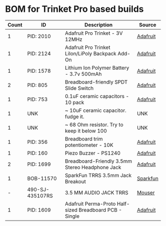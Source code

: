 # BOM for Trinket Pro based builds

Count | ID        | Description                     | Source 
------|-----------|---------------------------------|--------
1     | PID: 2010 | Adafruit Pro Trinket - 3V 12MHz | [Adafruit](https://www.adafruit.com/products/2010)
1     | PID: 2124 | Adafruit Pro Trinket LiIon/LiPoly Backpack Add-On | [Adafruit](https://www.adafruit.com/products/2124)
1     | PID: 1578 | Lithium Ion Polymer Battery - 3.7v 500mAh | [Adafruit](https://www.adafruit.com/products/1578)
2     | PID: 805  | Breadboard-friendly SPDT Slide Switch | [Adafruit](https://www.adafruit.com/products/805)
1     | PID: 753  | 0.1uF ceramic capacitors - 10 pack | [Adafruit](https://www.adafruit.com/products/753)
1     | UNK       | ~ 10uF ceramic capacitor. fudge it. | UNK
1     | UNK       | ~ 68 Ohm resistor. Try to keep it below 100 | UNK
1     | PID: 356  | Breadboard trim potentiometer - 10K | [Adafruit](https://www.adafruit.com/products/356)
1     | PID: 160  | Piezo Buzzer - PS1240 | [Adafruit](https://www.adafruit.com/products/160)
2     | PID: 1699 | Breadboard-Friendly 3.5mm Stereo Headphone Jack | [Adafruit](https://www.adafruit.com/products/1699)
1     | BOB-11570 | SparkFun TRRS 3.5mm Jack Breakout | [Sparkfun](https://www.sparkfun.com/products/11570)
-     | 490-SJ-435107RS | 3.5 MM AUDIO JACK TRRS | [Mouser](http://www.mouser.com/ProductDetail/CUI/SJ-435107RS/?qs=sGAEpiMZZMv0W4pxf2HiVz9SCMkER55fW3%252bb%252bm44Y5oMUWDxmq8xNQ%3d%3d)
1     | PID: 1609 | Adafruit Perma-Proto Half-sized Breadboard PCB - Single | [Adafruit](https://www.adafruit.com/products/1609)
